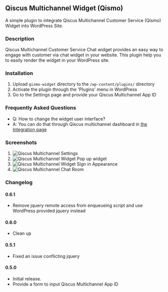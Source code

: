 ## Qiscus Multichannel Widget (Qismo)

A simple plugin to integrate Qiscus Multichannel Customer Service (Qismo) Widget into WordPress Site.

### Description

Qiscus Multichannel Customer Service Chat widget provides an easy way to engage with customer via chat widget in your website.
This plugin help you to easily render the widget in your WordPress site.


### Installation

1. Upload `qismo-widget` directory to the `/wp-content/plugins/` directory
1. Activate the plugin through the 'Plugins' menu in WordPress
1. Go to the Settings page and provide your Qiscus Multichannel App ID

### Frequently Asked Questions

* Q: How to change the widget user interface?
* A: You can do that through Qiscus multichannel dashboard in [the Integration page](https://qismo.qiscus.com/integration) 

### Screenshots

1. ![Qiscus Multichannel Settings](https://ps.w.org/qiscus-multichannel-widget/assets/screenshot-1.png?rev=2423303)
2. ![Qiscus Multichannel Widget Pop up widget](https://ps.w.org/qiscus-multichannel-widget/assets/screenshot-2.png?rev=2423303)
3. ![Qiscus Multichannel Widget Sign in Appearance](https://ps.w.org/qiscus-multichannel-widget/assets/screenshot-3.png?rev=2423303)
4. ![Qiscus Multichannel Chat Room](https://ps.w.org/qiscus-multichannel-widget/assets/screenshot-4.png?rev=2423303)

### Changelog

#### 0.6.1
* Remove jquery remote access from enqueueing script and use WordPress provided jquery instead

#### 0.6.0 
* Clean up

#### 0.5.1
* Fixed an issue conflicting jquery

#### 0.5.0
* Initial release.
* Provide a form to input Qiscus Multichannel App ID